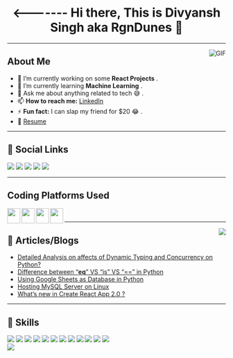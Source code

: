 <h1 align="center"><------- Hi there, This is Divyansh Singh aka RgnDunes 👋 </h1>
<hr>

<img align="right" alt="GIF" src="https://github-readme-stats.vercel.app/api?username=RgnDunes&&show_icons=true&title_color=ffffff&icon_color=bb2acf&text_color=daf7dc&bg_color=151515"/>

## About Me

- 🔭 I’m currently working on some <b>React Projects</b> .
- 🌱 I’m currently learning <b>Machine Learning</b> .
- 💬 Ask me about anything related to tech :sweat_smile: .
- 📫 <b>How to reach me:</b> [LinkedIn](https://www.linkedin.com/in/divyansh-singh-8137201a2/)
- ⚡ <b>Fun fact:</b> I can slap my friend for \$20 :joy: .
- :page_facing_up: [Resume](https://drive.google.com/file/d/1oB9K9i5LtQwYWF6tV1pgWAR8bhCvDNVk/view?usp=sharing)

<hr>

## :two_men_holding_hands: Social Links
<a href="https://www.linkedin.com/in/divyansh-singh-8137201a2/"><img src="https://img.shields.io/badge/linkedin-%230077B5.svg?&style=for-the-badge&logo=linkedin&logoColor=white"></a>
<a href="https://www.facebook.com/profile.php?id=100026357103811"><img src="https://img.shields.io/badge/facebook-%231877F2.svg?&style=for-the-badge&logo=facebook&logoColor=white"></a>
<a href="https://www.instagram.com/rgndunes/?hl=en"><img src="https://img.shields.io/badge/instagram-%23E4405F.svg?&style=for-the-badge&logo=instagram&logoColor=white"></a>
<a href="https://twitter.com/RgnDunes"><img src="https://img.shields.io/badge/twitter-%231DA1F2.svg?&style=for-the-badge&logo=twitter&logoColor=white"></a>
<a href="https://github.com/RgnDunes"><img src="https://img.shields.io/badge/github-%23100000.svg?&style=for-the-badge&logo=github&logoColor=white"></a>

<hr>

## Coding Platforms Used
<a href="https://www.codechef.com/users/tachanka"><img align="left" src="https://cdn.jsdelivr.net/npm/simple-icons@3.12.2/icons/codechef.svg" width="30px" height="35px"></a>
<a href="https://www.hackerearth.com/@divyansh394"><img align="left" src="https://cdn.jsdelivr.net/npm/simple-icons@3.12.2/icons/hackerearth.svg" width="30px" height="35px"></a>
<a href="https://www.hackerrank.com/rgn_dunes"><img align="left" src="https://cdn.jsdelivr.net/npm/simple-icons@3.12.2/icons/hackerrank.svg" width="30px" height="35px"></a>
<a href="https://codeforces.com/profile/divyansh394"><img align="left" src="https://cdn.jsdelivr.net/npm/simple-icons@3.12.2/icons/codeforces.svg" width="30px" height="35px"></a><br>

<hr>

 <img align="right" src="https://github-readme-stats.vercel.app/api/top-langs/?username=RgnDunes" />

## :newspaper: Articles/Blogs
 - [Detailed Analysis on affects of Dynamic Typing and Concurrency on Python?](https://www.geeksforgeeks.org/detailed-analysis-on-affects-of-dynamic-typing-and-concurrency-on-python/)
 - [Difference between “__eq__” VS “is” VS “==” in Python](https://www.geeksforgeeks.org/difference-between-__eq__-vs-is-vs-in-python/)
 - [Using Google Sheets as Database in Python](https://www.geeksforgeeks.org/using-google-sheets-as-database-in-python/)
 - [Hosting MySQL Server on Linux](https://www.geeksforgeeks.org/hosting-mysql-server-on-linux/)
 - [What’s new in Create React App 2.0 ?](https://www.geeksforgeeks.org/whats-new-in-create-react-app-2-0/)
 
 <hr>

## :rocket: Skills
<code><img src="https://img.shields.io/badge/c%20sharp-%23239120.svg?&style=flat-square&logo=c%20sharp&logoColor=white"></code>
<code><img src="https://img.shields.io/badge/python-%233776AB.svg?&style=flat-square&logo=python&logoColor=white"></code>
<code><img src="https://img.shields.io/badge/html-%23239120.svg?&style=flat-square&logo=html5&logoColor=white"></code>
<code><img src="https://img.shields.io/badge/css-%23239120.svg?&style=flat-square&logo=css3&logoColor=white"></code>
<code><img src="https://img.shields.io/badge/javascript-%23F7DF1E.svg?&style=flat-square&logo=javascript&logoColor=black&labelColor=black"></code>
<code><img src="https://img.shields.io/badge/c%20-%2300599C.svg?&style=for-the-badge&logo=c&logoColor=white"></code>
<code><img src="https://img.shields.io/badge/c++%20-%2300599C.svg?&style=for-the-badge&logo=c%2B%2B&logoColor=white"></code>
<code><img src="https://img.shields.io/badge/react%20-%2320232a.svg?&style=for-the-badge&logo=react&logoColor=%2361DAFB"></code>
<code><img src="https://img.shields.io/badge/bootstrap%20-%23563D7C.svg?&style=for-the-badge&logo=bootstrap&logoColor=white"></code>
<code><img src="https://img.shields.io/badge/material%20ui%20-%230081CB.svg?&style=for-the-badge&logo=material-ui&logoColor=white"></code>
<code><img src="https://img.shields.io/badge/redux%20-%23593d88.svg?&style=for-the-badge&logo=redux&logoColor=white"></code>
<code><code><img src="https://img.shields.io/badge/flask%20-%23000.svg?&style=for-the-badge&logo=flask&logoColor=white"></code>
<code><img src="https://img.shields.io/badge/sqlite-%2307405e.svg?&style=for-the-badge&logo=sqlite&logoColor=white"></code>
 

